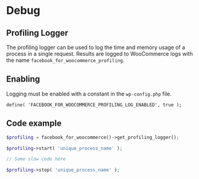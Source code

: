 # Debug

## Profiling Logger

The profiling logger can be used to log the time and memory usage of a process in a single request.
Results are logged to WooCommerce logs with the name `facebook_for_woocommerce_profiling`.

## Enabling

Logging must be enabled with a constant in the `wp-config.php` file.

`define( 'FACEBOOK_FOR_WOOCOMMERCE_PROFILING_LOG_ENABLED', true );`

## Code example

```php
$profiling = facebook_for_woocommerce()->get_profiling_logger();

$profiling->start( 'unique_process_name' );

// Some slow code here

$profiling->stop( 'unique_process_name' );
```
